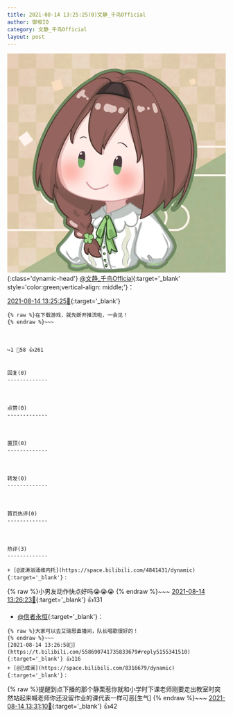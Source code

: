 ```yaml
---
title: 2021-08-14 13:25:25(0)文静_千鸟Official
author: 御坂IO
category: 文静_千鸟Official
layout: post
---
```


![img](/images/ac7482ed1b9a7f203dc68c0c4a77c488a27b108a.jpg){:class='dynamic-head'}
[@文静_千鸟Official](https://space.bilibili.com/667526012/dynamic){:target='_blank' style='color:green;vertical-align: middle;'}：

[2021-08-14 13:25:25🔗](https://t.bilibili.com/558690741735833679){:target='_blank'}

~~~
{% raw %}在下载游戏，就先断开推流啦，一会见！
{% endraw %}~~~



↪️1 💬58 👍261


回复(0)
-------------



点赞(0)
-------------



置顶(0)
-------------



转发(0)
-------------



首页热评(0)
-------------



热评(3)
-------------

+ [@波涛汹涌维内托](https://space.bilibili.com/4841431/dynamic){:target='_blank'}：
~~~
{% raw %}小男友动作快点好吗😭😭😭
{% endraw %}~~~
[2021-08-14 13:26:23🔗](https://t.bilibili.com/558690741735833679#reply5155329654){:target='_blank'} 👍131
+ [@信者永恒](https://space.bilibili.com/106236868/dynamic){:target='_blank'}：
~~~
{% raw %}大家可以去艾瑞思直播间，队长唱歌很好的！
{% endraw %}~~~
[2021-08-14 13:26:58🔗](https://t.bilibili.com/558690741735833679#reply5155341510){:target='_blank'} 👍116
+ [@已成澜](https://space.bilibili.com/8316679/dynamic){:target='_blank'}：
~~~
{% raw %}提醒到点下播的那个静栗惹你就和小学时下课老师刚要走出教室时突然站起来喊老师你还没留作业的课代表一样可恶[生气]
{% endraw %}~~~
[2021-08-14 13:31:10🔗](https://t.bilibili.com/558690741735833679#reply5155363945){:target='_blank'} 👍42


